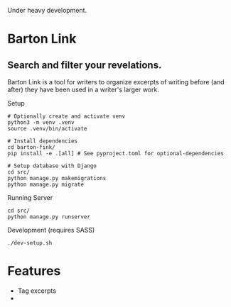 Under heavy development.

# Barton Link
## Search and filter your revelations.

Barton Link is a tool for writers to organize excerpts of writing before (and after) they have been used in a writer's larger work.

Setup
```shell
# Optionally create and activate venv
python3 -m venv .venv
source .venv/bin/activate

# Install dependencies
cd barton-fink/
pip install -e .[all] # See pyproject.toml for optional-dependencies

# Setup database with Django
cd src/
python manage.py makemigrations
python manage.py migrate
```

Running Server
```shell
cd src/
python manage.py runserver
```

Development (requires SASS)
```shell
./dev-setup.sh
```

# Features
- Tag excerpts
- 

